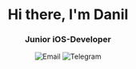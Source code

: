 <div id="header" align="center">
	<h1>Hi there, I'm Danil</h1>
	<h3>Junior iOS-Developer</h3>
</div>

<div id="socials" align="center">
	<a>
		<img src="https://img.shields.io/badge/MASTER_FALIK@MAIL.RU-blue?style=for-the-badge&logo=mail&logoColor=white" alt="Email"/>
	</a>
	<a>
		<img src="https://img.shields.io/badge/@DONAILO456-blue?style=for-the-badge&logo=telegram&logoColor=white" alt="Telegram"/>
	</a>
</div>

<!--
**donailo456/donailo456** is a ✨ _special_ ✨ repository because its `README.md` (this file) appears on your GitHub profile.

Here are some ideas to get you started:

- 🔭 I’m currently working on ...
- 🌱 I’m currently learning ...
- 👯 I’m looking to collaborate on ...
- 🤔 I’m looking for help with ...
- 💬 Ask me about ...
- 📫 How to reach me: ...
- 😄 Pronouns: ...
- ⚡ Fun fact: ...
-->
